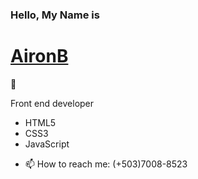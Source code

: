 ### Hello, My Name is <h1><a href="https://www.linkedin.com/in/airon-bautista-a345652a?utm_source=share&utm_campaign=share_via&utm_content=profile&utm_medium=android_app">AironB</a></h1> 👋
Front end developer
<ul>
  <li>HTML5</li>
  <li>CSS3</li>
  <li>JavaScript</li>
</ul>

- 📫 How to reach me: (+503)7008-8523

<!--
**AironB/AironB** is a ✨ _special_ ✨ repository because its `README.md` (this file) appears on your GitHub profile.

Here are some ideas to get you started:

- 🔭 I’m currently working on ...
- 🌱 I’m currently learning ...
- 👯 I’m looking to collaborate on ...
- 🤔 I’m looking for help with ...
- 💬 Ask me about ...
 ...
- 😄 Pronouns: ...
- ⚡ Fun fact: ...
-->
